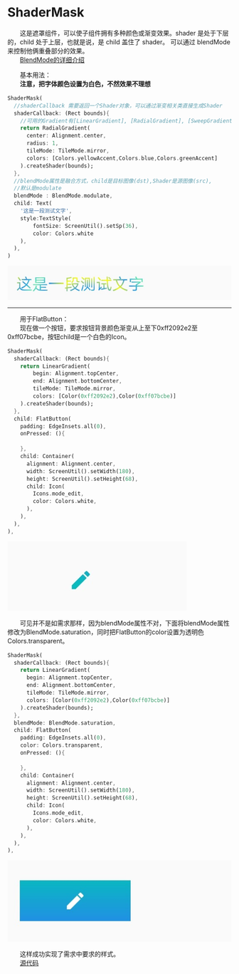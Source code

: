 # ShaderMask
&emsp;&emsp;这是遮罩组件，可以使子组件拥有多种颜色或渐变效果。shader 是处于下层的，child 处于上层，也就是说，是 child 盖住了 shader。
可以通过 blendMode 来控制他俩重叠部分的效果。  
&emsp;&emsp;[BlendMode的详细介绍](https://blog.csdn.net/chenlove1/article/details/84574237)  
  
&emsp;&emsp;基本用法：  
&emsp;&emsp;**注意，把字体颜色设置为白色，不然效果不理想**

```dart
ShaderMask(
  //shaderCallback 需要返回一个Shader对象，可以通过渐变相关类直接生成Shader
  shaderCallback: (Rect bounds){
    //可用的Gradient有[LinearGradient], [RadialGradient], [SweepGradient]
    return RadialGradient(
      center: Alignment.center,
      radius: 1,
      tileMode: TileMode.mirror,
      colors: [Colors.yellowAccent,Colors.blue,Colors.greenAccent]
    ).createShader(bounds);
  },
  //blendMode属性是融合方式，child是目标图像(dst),Shader是源图像(src),
  //默认是modulate
  blendMode : BlendMode.modulate,
  child: Text(
    '这是一段测试文字',
    style:TextStyle(
        fontSize: ScreenUtil().setSp(36),
        color: Colors.white
    ),
  ),
)
```

![运行结果](https://github.com/gneL1/Flutter-/blob/master/%E7%BB%84%E4%BB%B6%E7%9A%84%E4%BD%BF%E7%94%A8/photos/20200512_134312_ShaderMask_01.jpg)

***
  
    
&emsp;&emsp;用于FlatButton：  
&emsp;&emsp;现在做一个按钮，要求按钮背景颜色渐变从上至下0xff2092e2至0xff07bcbe，按钮child是一个白色的Icon。

```dart
ShaderMask(
  shaderCallback: (Rect bounds){
    return LinearGradient(
        begin: Alignment.topCenter,
        end: Alignment.bottomCenter,
        tileMode: TileMode.mirror,
        colors: [Color(0xff2092e2),Color(0xff07bcbe)]
    ).createShader(bounds);
  },
  child: FlatButton(
    padding: EdgeInsets.all(0),
    onPressed: (){

    },
    child: Container(
      alignment: Alignment.center,
      width: ScreenUtil().setWidth(180),
      height: ScreenUtil().setHeight(68),
      child: Icon(
        Icons.mode_edit,
        color: Colors.white,
      ),
    ),
  ),
),
```

![运行结果](https://github.com/gneL1/Flutter-/blob/master/%E7%BB%84%E4%BB%B6%E7%9A%84%E4%BD%BF%E7%94%A8/photos/20200512_134312_ShaderMask_02.jpg)  

&emsp;&emsp;可见并不是如需求那样，因为blendMode属性不对，下面将blendMode属性修改为BlendMode.saturation，同时把FlatButton的color设置为透明色Colors.transparent。

```dart
ShaderMask(
  shaderCallback: (Rect bounds){
    return LinearGradient(
      begin: Alignment.topCenter,
      end: Alignment.bottomCenter, 
      tileMode: TileMode.mirror,
      colors: [Color(0xff2092e2),Color(0xff07bcbe)]
    ).createShader(bounds);
  },
  blendMode: BlendMode.saturation,
  child: FlatButton(
    padding: EdgeInsets.all(0),
    color: Colors.transparent,
    onPressed: (){

    },
    child: Container(
      alignment: Alignment.center,
      width: ScreenUtil().setWidth(180),
      height: ScreenUtil().setHeight(68),
      child: Icon(
        Icons.mode_edit,
        color: Colors.white,
      ),
    ),
  ),
),
```

![运行结果](https://github.com/gneL1/Flutter-/blob/master/%E7%BB%84%E4%BB%B6%E7%9A%84%E4%BD%BF%E7%94%A8/photos/20200512_134312_ShaderMask_03.jpg)

&emsp;&emsp;这样成功实现了需求中要求的样式。  
&emsp;&emsp;[源代码](lib/base_widget/base_widget_shadermask.dart)  




